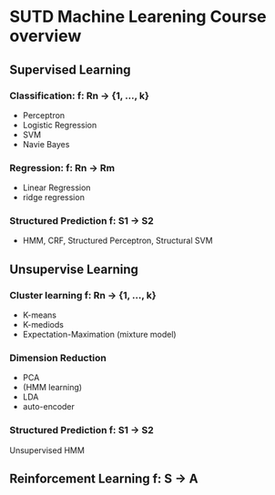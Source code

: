 # SUTD Machine Learening Course overview 


## Supervised Learning

### Classification: f: Rn -> {1, ..., k}
- Perceptron 
- Logistic Regression
- SVM
- Navie Bayes

### Regression: f: Rn -> Rm
- Linear Regression
- ridge regression

### Structured Prediction f: S1 -> S2
- HMM, CRF, Structured Perceptron, Structural SVM

## Unsupervise Learning
### Cluster learning f: Rn -> {1, ..., k}
- K-means
- K-mediods
- Expectation-Maximation (mixture model)

### Dimension Reduction
- PCA
- (HMM learning)
- LDA
- auto-encoder

### Structured Prediction f: S1 -> S2
Unsupervised HMM

## Reinforcement Learning f: S -> A
